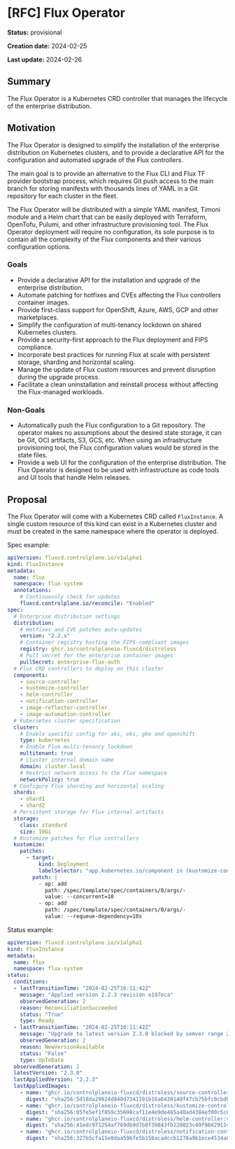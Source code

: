 # [RFC] Flux Operator

**Status:** provisional

**Creation date:** 2024-02-25

**Last update:** 2024-02-26

## Summary

The Flux Operator is a Kubernetes CRD controller that manages the lifecycle of the enterprise distribution.

## Motivation

The Flux Operator is designed to simplify the installation of the enterprise distribution on Kubernetes clusters,
and to provide a declarative API for the configuration and automated upgrade of the Flux controllers.

The main goal is to provide an alternative to the Flux CLI and Flux TF provider bootstrap process, which
requires Git push access to the main branch for storing manifests with thousands lines of YAML
in a Git repository for each cluster in the fleet.

The Flux Operator will be distributed with a simple YAML manifest, Timoni module and a Helm chart
that can be easily deployed with Terraform, OpenTofu, Pulumi, and other infrastructure provisioning tool.
The Flux Operator deployment will require no configuration, its sole purpose is to
contain all the complexity of the Flux components and their various configuration options.

### Goals

- Provide a declarative API for the installation and upgrade of the enterprise distribution.
- Automate patching for hotfixes and CVEs affecting the Flux controllers container images.
- Provide first-class support for OpenShift, Azure, AWS, GCP and other marketplaces.
- Simplify the configuration of multi-tenancy lockdown on shared Kubernetes clusters.
- Provide a security-first approach to the Flux deployment and FIPS compliance.
- Incorporate best practices for running Flux at scale with persistent storage, sharding and horizontal scaling.
- Manage the update of Flux custom resources and prevent disruption during the upgrade process.
- Facilitate a clean uninstallation and reinstall process without affecting the Flux-managed workloads.

### Non-Goals

- Automatically push the Flux configuration to a Git repository.
  The operator makes no assumptions about the desired state storage, it can be Git, OCI artifacts, S3, GCS, etc.
  When using an infrastructure provisioning tool, the Flux configuration values would be stored in the state files.
- Provide a web UI for the configuration of the enterprise distribution.
  The Flux Operator is designed to be used with infrastructure as code tools and UI tools that handle Helm releases.

## Proposal

The Flux Operator will come with a Kubernetes CRD called `FluxInstance`. A single custom resource of this kind
can exist in a Kubernetes cluster and must be created in the same namespace where the operator is deployed.

Spec example:

```yaml
apiVersion: fluxcd.controlplane.io/v1alpha1
kind: FluxInstance
metadata:
  name: flux
  namespace: flux-system
  annotations:
    # Continuously check for updates
    fluxcd.controlplane.io/reconcile: "Enabled"
spec:
  # Enterprise distribution settings
  distribution:
    # Hotfixes and CVE patches auto-updates
    version: "2.2.x"
    # Container registry hosting the FIPS-compliant images
    registry: ghcr.io/controlplaneio-fluxcd/distroless
    # Pull secret for the enterprise container images
    pullSecret: enterprise-flux-auth
  # Flux CRD controllers to deploy on this cluster
  components:
    - source-controller
    - kustomize-controller
    - helm-controller
    - notification-controller
    - image-reflector-controller
    - image-automation-controller
  # Kubernetes cluster specification
  cluster:
    # Enable specific config for aks, eks, gke and openshift
    type: kubernetes
    # Enable Flux multi-tenancy lockdown
    multitenant: true
    # Cluster internal domain name
    domain: cluster.local
    # Restrict network access to the Flux namespace
    networkPolicy: true
  # Configure Flux sharding and horizontal scaling
  shards:
    - shard1
    - shard2
  # Persistent storage for Flux internal artifacts
  storage:
    class: standard
    size: 10Gi
  # Kustomize patches for Flux controllers
  kustomize:
    patches:
      - target:
          kind: Deployment
          labelSelector: "app.kubernetes.io/component in (kustomize-controller, helm-controller)"
        patch: |
          - op: add
            path: /spec/template/spec/containers/0/args/-
            value: --concurrent=10
          - op: add
            path: /spec/template/spec/containers/0/args/-
            value: --requeue-dependency=10s
```

Status example:

```yaml
apiVersion: fluxcd.controlplane.io/v1alpha1
kind: FluxInstance
metadata:
  name: flux
  namespace: flux-system
status:
  conditions:
  - lastTransitionTime: "2024-02-25T16:11:42Z"
    message: "Applied version 2.2.3 revision e197eca"
    observedGeneration: 2
    reason: ReconciliationSucceeded
    status: "True"
    type: Ready
  - lastTransitionTime: "2024-02-25T16:11:42Z"
    message: "Upgrade to latest version 2.3.0 blocked by semver range 2.2.x"
    observedGeneration: 2
    reason: NewVersionAvailable
    status: "False"
    type: UpToDate
  observedGeneration: 2
  latestVersion: "2.3.0"
  lastAppliedVersion: "2.2.3"
  lastAppliedImages:
    - name: "ghcr.io/controlplaneio-fluxcd/distroless/source-controller:v1.2.4"
      digest: "sha256:5d18da29824d840d7341191b16a6430140f47cb75bfc0cbdb5be2b96552cec84"
    - name: "ghcr.io/controlplaneio-fluxcd/distroless/kustomize-controller:v1.2.2"
      digest: "sha256:05fe5ef1f059c35698caf11e4e9de465a40ad4384ef00c5c810203f2a4167512"
    - name: "ghcr.io/controlplaneio-fluxcd/distroless/helm-controller:v0.37.4"
      digest: "sha256:41edc971254af789db9d7b8f39843fb228023c49f98429114de98431b1efe550"
    - name: "ghcr.io/controlplaneio-fluxcd/distroless/notification-controller:v1.2.4"
      digest: "sha256:327b5cfa11e0daa596fe5b156acadccb1278a9b1ece4534a89b70fc6400f2a61"
```
